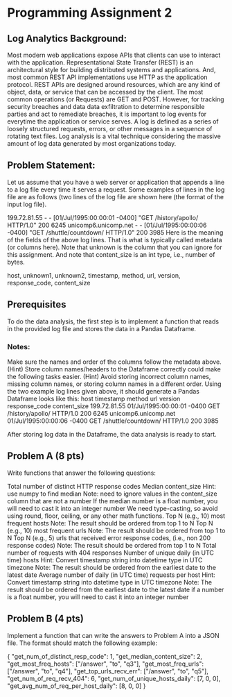 # Programming Assignment 2

## Log Analytics Background:
Most modern web applications expose APIs that clients can use to interact with the application. Representational State Transfer (REST) is an architectural style for building distributed systems and applications. And, most common REST API implementations use HTTP as the application protocol. REST APIs are designed around resources, which are any kind of object, data, or service that can be accessed by the client. The most common operations (or Requests) are GET and POST. However, for tracking security breaches and data data exfiltration to determine responsible parties and act to remediate breaches, it is important to log events for everytime the application or service serves. A log is defined as a series of loosely structured requests, errors, or other messages in a sequence of rotating text files. Log analysis is a vital technique considering the massive amount of log data generated by most organizations today.

## Problem Statement:
Let us assume that you have a web server or application that appends a line to a log file every time it serves a request. Some examples of lines in the log file are as follows (two lines of the log file are shown here (the format of the input log file).

199.72.81.55 - - [01/Jul/1995:00:00:01 -0400] "GET /history/apollo/ HTTP/1.0" 200 6245 
unicomp6.unicomp.net - - [01/Jul/1995:00:00:06 -0400] "GET /shuttle/countdown/ HTTP/1.0" 200 3985
Here is the meaning of the fields of the above log lines. That is what is typically called metadata (or columns here). Note that unknown is the column that you can ignore for this assignment. And note that content_size is an int type, i.e., number of bytes.

host, unknown1, unknown2, timestamp, method, url, version, response_code, content_size  

## Prerequisites
To do the data analysis, the first step is to implement a function that reads in the provided log file and stores the data in a Pandas Dataframe. 

### Notes:

Make sure the names and order of the columns follow the metadata above.
(Hint) Store column names/headers to the Dataframe correctly could make the following tasks easier.
(Hint) Avoid storing incorrect column names, missing column names, or storing column names in a different order.
Using the two example log lines given above, it should generate a Pandas Dataframe looks like this:
host	timestamp	method	url	version	response_code	content_size
199.72.81.55	01/Jul/1995:00:00:01 -0400	GET	/history/apollo/	HTTP/1.0	200	6245
unicomp6.unicomp.net	01/Jul/1995:00:00:06 -0400	GET	/shuttle/countdown/	HTTP/1.0	200	3985

After storing log data in the Dataframe, the data analysis is ready to start.

## Problem A (8 pts)
Write functions that answer the following questions:

Total number of distinct HTTP response codes
Median content_size
Hint: use numpy to find median
Note: need to ignore values in the content_size column that are not a number
If the median number is a float number, you will need to cast it into an integer number
We need type-casting, so avoid using round, floor, ceiling, or any other math functions.
Top N (e.g., 10) most frequent hosts
Note: The result should be ordered from top 1 to N
Top N (e.g., 10) most frequent urls
Note: The result should be ordered from top 1 to N
Top N (e.g., 5) urls that received error response codes, (i.e., non 200 response codes)
Note: The result should be ordered from top 1 to N
Total number of requests with 404 responses
Number of unique daily (in UTC time) hosts
Hint: Convert timestamp string into datetime type in UTC timezone
Note: The result should be ordered from the earliest date to the latest date
Average number of daily (in UTC time) requests per host
Hint: Convert timestamp string into datetime type in UTC timezone
Note: The result should be ordered from the earliest date to the latest date
if a number is a float number, you will need to cast it into an integer number
 

## Problem B (4 pts)
Implement a function that can write the answers to Problem A into a JSON file. The format should match the following example:

{
    "get_num_of_distinct_resp_code": 1,
    "get_median_content_size": 2,
    "get_most_freq_hosts": ["/answer", "to", "q3"],
    "get_most_freq_urls": ["/answer", "to", "q4"],
    "get_top_urls_recv_err": ["/answer", "to", "q5"],
    "get_num_of_req_recv_404": 6,
    "get_num_of_unique_hosts_daily": [7, 0, 0],
    "get_avg_num_of_req_per_host_daily": [8, 0, 0]
}
